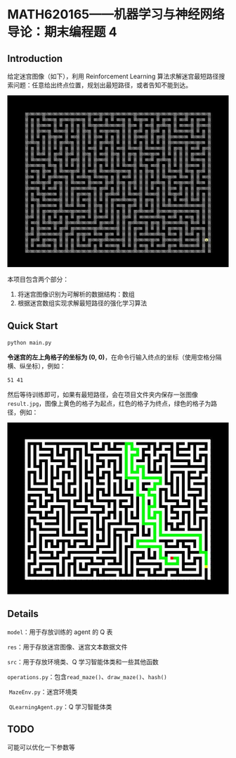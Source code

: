 # MATH620165——机器学习与神经网络导论：期末编程题 4

## Introduction

给定迷宫图像（如下），利用 Reinforcement Learning 算法求解迷宫最短路径搜索问题：任意给出终点位置，规划出最短路径，或者告知不能到达。

![maze-2.jpg](res/maze-2.jpg)

本项目包含两个部分：

1. 将迷宫图像识别为可解析的数据结构：数组
2. 根据迷宫数组实现求解最短路径的强化学习算法

## Quick Start

```bash
python main.py
```

**令迷宫的左上角格子的坐标为 (0, 0)**，在命令行输入终点的坐标（使用空格分隔横、纵坐标），例如：

```bash
51 41
```

然后等待训练即可，如果有最短路径，会在项目文件夹内保存一张图像`result.jpg`，图像上黄色的格子为起点，红色的格子为终点，绿色的格子为路径，例如：

![51-41.jpg](./res/51-41.jpg)

## Details

`model`：用于存放训练的 agent 的 Q 表

`res`：用于存放迷宫图像、迷宫文本数据文件

`src`：用于存放环境类、Q 学习智能体类和一些其他函数

​	`operations.py`：包含`read_maze()`、`draw_maze()`、`hash()`

​	`MazeEnv.py`：迷宫环境类

​	`QLearningAgent.py`：Q 学习智能体类

## TODO

可能可以优化一下参数等